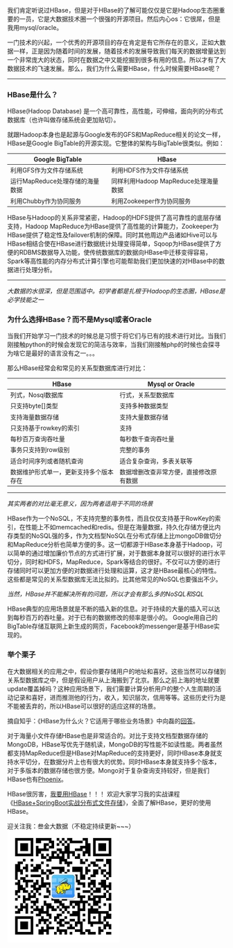 我们肯定听说过HBase，但是对于HBase的了解可能仅仅是它是Hadoop生态圈重要的一员，它是大数据技术圈一个很强的开源项目。然后内心os：它很屌，但是我用mysql/oracle。

一门技术的兴起，一个优秀的开源项目的存在肯定是有它所存在的意义，正如大数据一样，正是因为随着时间的发展，随着技术的发展导致我们每天的数据增量达到一个非常庞大的状态，同时在数据之中又能挖掘到很多有用的信息。所以才有了大数据技术的飞速发展。那么，我们为什么需要HBase，什么时候需要HBase呢？


----------
### HBase是什么？

HBase(Hadoop Database) 是一个高可靠性，高性能，可伸缩，面向列的分布式数据库（也许叫做存储系统会更加贴切）。

就跟Hadoop本身也是起源与Google发布的GFS和MapReduce相关的论文一样，HBase是Google BigTable的开源实现。它整体的架构与BigTable很类似。例如：


|Google BigTable|HBase|
|---|---|
|利用GFS作为文件存储系统|利用HDFS作为文件存储系统|
|运行MapReduce处理存储的海量数据|同样利用Hadoop MapReduce处理海量数据|
|利用Chubby作为协同服务|利用Zookeeper作为协同服务|

HBase与Hadoop的关系非常紧密，Hadoop的HDFS提供了高可靠性的底层存储支持，Hadoop MapReduce为HBase提供了高性能的计算能力，Zookeeper为HBase提供了稳定性及failover机制的保障。同时其他周边产品诸如Hive可以与HBase相结合使在HBase进行数据统计处理变得简单，Sqoop为HBase提供了方便的RDBMS数据导入功能，使传统数据库的数据向HBase中迁移变得容易，Spark等高性能的内存分布式计算引擎也可能帮助我们更加快速的对HBase中的数据进行处理分析。

----------
*大数据的水很深，但是范围适中。初学者都是扎根于Hadoop的生态圈，HBase是必学技能之一*

### 为什么选择HBase？而不是Mysql或者Oracle

当我们开始学习一门技术的时候总是习惯于将它们与已有的技术进行对比。当我们刚接触python的时候会发现它的简洁与效率，当我们刚接触php的时候也会探寻为啥它是最好的语言没有之一。。。

那么HBase经常会和常见的关系型数据库进行对比：


|HBase|Mysql or Oracle|
|---|---|
|列式，Nosql数据库|行式，关系型数据库|
|只支持byte[]类型|支持多种数据类型|
|支持海量数据存储|支持大量数据存储|
|只支持基于rowkey的索引|支持|
|每秒百万查询吞吐量|每秒数千查询吞吐量|
|事务只支持到row级别|完整的事务|
|适合时间序列或者随机查询|适合复杂查询，多表关联等|
|数据维护形式单一，更新支持多个版本存在|数据增删改查非常方便，直接修改原有数据|


----------
*其实两者的对比毫无意义，因为两者适用于不同的场景*

HBase作为一个NoSQL，不支持完整的事务性，而且仅仅支持基于RowKey的索引，在性能上不如memcached和redis。但是在海量数据，持久化存储方便比内存类型的NoSQL强的多，作为文档型NoSQL在分布式存储上比mongoDB做切分和MapReduce分析也简单方便的多。这一切都源于HBase本身基于Hadoop，可以简单的通过增加廉价节点的方式进行扩展，对于数据本身就可以很好的进行水平切分，同时和HDFS，MapReduce，Spark等结合的很好。不仅可以方便的进行存储同时可以更加方便的对数据进行处理和运算，这才是HBase最核心的特性。这些都是常见的关系型数据库无法比拟的。比其他常见的NoSQL也要强出不少。

*当然，HBase并不能解决所有的问题，所以才会有那么多的NoSQL和SQL*

HBase典型的应用场景就是不断的插入新的信息。对于持续的大量的插入可以达到每秒百万的吞吐量。对于已有的数据修改的频率是很小的。
Google用自己的BigTable存储互联网上新生成的网页，Facebook的messenger是基于HBase实现的。

### 举个栗子

在大数据相关的应用之中，假设你要存储用户的地址和喜好。这些当然可以存储到关系型数据库之中，但是假设用户从上海搬到了北京。那么之前上海的地址就要update覆盖掉吗？这种应用场景下，我们需要计算分析用户的整个人生周期的活动记录和喜好，进而推测他的行为，收入，知识层次，信用等等。这些历史行为是不能被丢弃的，所以HBase可以很好的适应这样的场景。

摘自知乎：《HBase为什么火？它适用于哪些业务场景》中向磊的[回答][1]。

对于海量小文件存储HBase也是非常适合的。对比于支持文档型数据存储的MongoDB，HBase写优先于随机读，MongoDB的写性能不如读性能。两者虽然都支持MapReduce但是HBase对MapReduce的支持更好，同时HBase本身就支持水平切分，在数据分片上也有很大的优势。同时HBase本身就支持多个版本，对于多版本的数据存储也很方便。Mongo对于复杂查询支持较好，但是我们HBase也有[Phoenix][2]。

HBase很厉害，[我要用HBase][3]！！！
欢迎大家学习我的实战课程《[HBase+SpringBoot实战分布式文件存储][4]》，全面了解HBase，更好的使用HBase。


  [1]: https://www.zhihu.com/question/39859266/answer/83676259
  [2]: https://www.imooc.com/article/25670
  [3]: https://www.imooc.com/article/25594
  [4]: http://coding.imooc.com/class/205.html?mc_marking=4655172e1a62839eea65105dbf244230&mc_channel=sjkctjpc


  迎关注我：叁金大数据（不稳定持续更新~~~）
![qrcode](./imgs/qrcode.jpg)